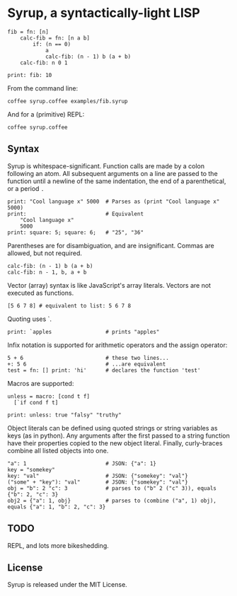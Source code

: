 # Syrup, a syntactically-light LISP

```coffee-script
fib = fn: [n]
    calc-fib = fn: [n a b]
        if: (n == 0)
            a 
            calc-fib: (n - 1) b (a + b)
    calc-fib: n 0 1

print: fib: 10
```

From the command line:

    coffee syrup.coffee examples/fib.syrup

And for a (primitive) REPL:

    coffee syrup.coffee

## Syntax

Syrup is whitespace-significant. Function calls are made by a colon
following an atom. All subsequent arguments on a line are passed to the
function until a newline of the same indentation, the end of a parenthetical,
or a period `.`

```coffee-script
print: "Cool language x" 5000  # Parses as (print "Cool language x" 5000)
print:                         # Equivalent
    "Cool language x"
    5000
print: square: 5; square: 6;   # "25", "36"
```

Parentheses are for disambiguation, and are insignificant. 
Commas are allowed, but not required.

```coffee-script
calc-fib: (n - 1) b (a + b)
calc-fib: n - 1, b, a + b
```

Vector (array) syntax is like JavaScript's array literals. Vectors
are not executed as functions.

```coffee-script
[5 6 7 8] # equivalent to list: 5 6 7 8
```

Quoting uses \`.

```coffee-script
print: `apples                 # prints "apples"
```

Infix notation is supported for arithmetic operators
and the assign operator:

```coffee-script
5 + 6                          # these two lines...
+: 5 6                         # ...are equivalent
test = fn: [] print: 'hi'      # declares the function 'test'
```

Macros are supported:

```coffee-script
unless = macro: [cond t f]
  [`if cond f t]

print: unless: true "falsy" "truthy"
```

Object literals can be defined using quoted strings or string variables
as keys (as in python). Any arguments after the first passed to a string
function have their properties copied to the new object literal. Finally,
curly-braces combine all listed objects into one.

```coffee-script
"a": 1                         # JSON: {"a": 1}
key = "somekey"
key: "val"                     # JSON: {"somekey": "val"}
("some" + "key"): "val"        # JSON: {"somekey": "val"}
obj = "b": 2 "c": 3            # parses to ("b" 2 ("c" 3)), equals {"b": 2, "c": 3}
obj2 = {"a": 1, obj}           # parses to (combine ("a", 1) obj), equals {"a": 1, "b": 2, "c": 3}
```
## TODO

REPL, and lots more bikeshedding.

## License

Syrup is released under the MIT License.
